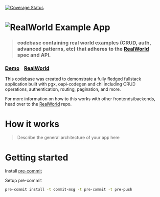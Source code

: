 [![Coverage Status](https://coveralls.io/repos/github/vincentserpoul/realworld-go-oapi-codegen-chi-pgx/badge.svg?branch=main)](https://coveralls.io/github/vincentserpoul/realworld-go-oapi-codegen-chi-pgx?branch=main)

# ![RealWorld Example App](logo.png)

> ### codebase containing real world examples (CRUD, auth, advanced patterns, etc) that adheres to the [RealWorld](https://github.com/gothinkster/realworld) spec and API.


### [Demo](https://demo.realworld.io/)&nbsp;&nbsp;&nbsp;&nbsp;[RealWorld](https://github.com/gothinkster/realworld)


This codebase was created to demonstrate a fully fledged fullstack application built with pgx, oapi-codegen and chi including CRUD operations, authentication, routing, pagination, and more.

For more information on how to this works with other frontends/backends, head over to the [RealWorld](https://github.com/gothinkster/realworld) repo.


# How it works

> Describe the general architecture of your app here

# Getting started

Install [pre-commit](https://pre-commit.com/)

Setup pre-commit

```bash
pre-commit install -t commit-msg -t pre-commit -t pre-push
```
